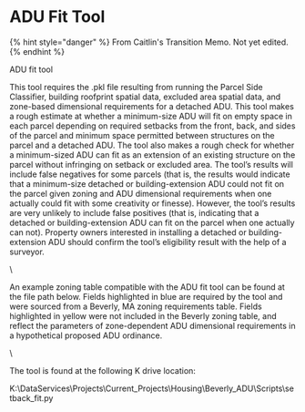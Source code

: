 # ADU Fit Tool

{% hint style="danger" %}
From Caitlin's Transition Memo. Not yet edited.
{% endhint %}

ADU fit tool

This tool requires the .pkl file resulting from running the Parcel Side Classifier, building roofprint spatial data, excluded area spatial data, and zone-based dimensional requirements for a detached ADU. This tool makes a rough estimate at whether a minimum-size ADU will fit on empty space in each parcel depending on required setbacks from the front, back, and sides of the parcel and minimum space permitted between structures on the parcel and a detached ADU. The tool also makes a rough check for whether a minimum-sized ADU can fit as an extension of an existing structure on the parcel without infringing on setback or excluded area. The tool’s results will include false negatives for some parcels (that is, the results would indicate that a minimum-size detached or building-extension ADU could not fit on the parcel given zoning and ADU dimensional requirements when one actually could fit with some creativity or finesse). However, the tool’s results are very unlikely to include false positives (that is, indicating that a detached or building-extension ADU can fit on the parcel when one actually can not). Property owners interested in installing a detached or building-extension ADU should confirm the tool’s eligibility result with the help of a surveyor.&#x20;

\


An example zoning table compatible with the ADU fit tool can be found at the file path below. Fields highlighted in blue are required by the tool and were sourced from a Beverly, MA zoning requirements table. Fields highlighted in yellow were not included in the Beverly zoning table, and reflect the parameters of zone-dependent ADU dimensional requirements in a hypothetical proposed ADU ordinance.&#x20;

\


The tool is found at the following K drive location:

K:\DataServices\Projects\Current\_Projects\Housing\Beverly\_ADU\Scripts\setback\_fit.py
